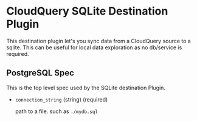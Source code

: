 # CloudQuery SQLite Destination Plugin

This destination plugin let's you sync data from a CloudQuery source to a sqlite. This can be useful for local data exploration as no db/service is required.

## PostgreSQL Spec

This is the top level spec used by the SQLite destination Plugin.

- `connection_string` (string) (required)

  path to a file. such as `./mydb.sql`